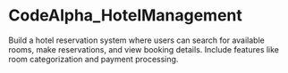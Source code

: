 # CodeAlpha_HotelManagement
Build a hotel reservation system where users can search for available rooms, make reservations, and view booking details. Include features like room categorization and payment processing.
